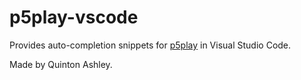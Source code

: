 # p5play-vscode

Provides auto-completion snippets for [p5play](https://p5play.org/) in Visual Studio Code.

Made by Quinton Ashley.

